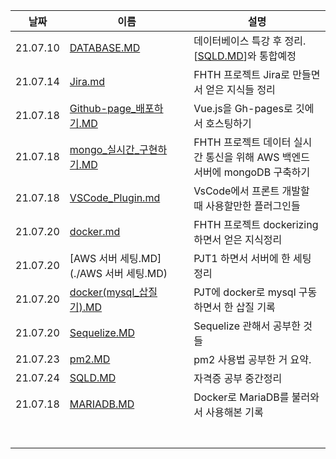 

| 날짜       | 이름                                       | 설명                                       |
| -------- | ---------------------------------------- | ---------------------------------------- |
| 21.07.10 | [DATABASE.MD](./today_I_learn/DATABASE.MD) | 데이터베이스 특강 후 정리. [[SQLD.MD](SQLD.MD)]와 통합예정 |
| 21.07.14 | [Jira.md](./today_I_learn/Jira.md)       | FHTH 프로젝트 Jira로 만들면서 얻은 지식들 정리           |
| 21.07.18 | [Github-page_배포하기.MD](./today_I_learn/Github-page_배포하기.MD) | Vue.js을 Gh-pages로 깃에서 호스팅하기              |
| 21.07.18 | [mongo_실시간_구현하기.MD](./today_I_learn/mongo_실시간_구현하기.MD) | FHTH 프로젝트 데이터 실시간 통신을 위해 AWS 백엔드 서버에 mongoDB 구축하기 |
| 21.07.18 | [VSCode_Plugin.md](./today_I_learn/VSCode_Plugin.md) | VsCode에서 프론트 개발할 때 사용할만한 플러그인들           |
| 21.07.20 | [docker.md](./today_I_learn/docker.md)   | FHTH 프로젝트 dockerizing 하면서 얻은 지식정리        |
| 21.07.20 | [AWS 서버 세팅.MD](./AWS 서버 세팅.MD)           | PJT1 하면서 서버에 한 세팅 정리                     |
| 21.07.20 | [docker(mysql_삽질기).MD](docker(mysql_삽질기).MD) | PJT에 docker로 mysql 구동하면서 한 삽질 기록         |
| 21.07.20 | [Sequelize.MD](Sequelize.MD)             | Sequelize 관해서 공부한 것들                     |
| 21.07.23 | [pm2.MD](pm2.MD)                         | pm2 사용법 공부한 거 요약.                        |
| 21.07.24 | [SQLD.MD](SQLD.MD)                       | 자격증 공부 중간정리                              |
| 21.07.18 | [MARIADB.MD](MARIADB.MD)                 | Docker로 MariaDB를 불러와서 사용해본 기록            |
|          |                                          |                                          |
|          |                                          |                                          |
|          |                                          |                                          |
|          |                                          |                                          |
|          |                                          |                                          |
|          |                                          |                                          |
|          |                                          |                                          |
